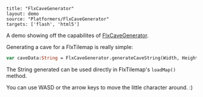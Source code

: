 ```
title: "FlxCaveGenerator"
layout: demo
source: "Platformers/FlxCaveGenerator"
targets: ['flash', 'html5']
```

A demo showing off the capabilites of [FlxCaveGenerator](https://github.com/HaxeFlixel/flixel-addons/blob/master/flixel/addons/tile/FlxCaveGenerator.hx).

Generating a cave for a FlxTilemap is really simple:

```haxe
var caveData:String = FlxCaveGenerator.generateCaveString(Width, Height, SmoothingIterations, WallRatio);
```

The String generated can be used directly in FlxTilemap's `loadMap()` method.

You can use WASD or the arrow keys to move the little character around. :)